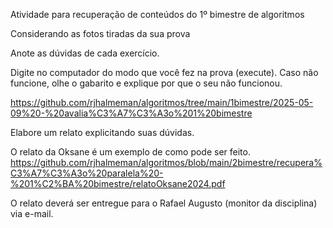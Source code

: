 Atividade para recuperação de conteúdos do 1º bimestre de algoritmos


Considerando as fotos tiradas da sua prova

Anote as dúvidas de cada exercício.

Digite no computador do modo que você fez na prova (execute). Caso não funcione, olhe o gabarito
e explique por que o seu não funcionou.

https://github.com/rjhalmeman/algoritmos/tree/main/1bimestre/2025-05-09%20-%20avalia%C3%A7%C3%A3o%201%20bimestre


Elabore um relato explicitando suas dúvidas.

O relato da Oksane é um exemplo de como pode ser feito.
https://github.com/rjhalmeman/algoritmos/blob/main/2bimestre/recupera%C3%A7%C3%A3o%20paralela%20-%201%C2%BA%20bimestre/relatoOksane2024.pdf


O relato deverá ser entregue para o Rafael Augusto (monitor da disciplina) via e-mail.

